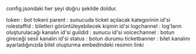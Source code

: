 config.jsondaki her şeyi doğru şekilde doldur.

token : bot tokeni
parent : sunucuda ticket açılacak kategorinin id'si
rolestaffid : biletleri görüntüleyebilecek kişinin id'si
logchannel : log'ların oluşturulacağı kanalın id'si
guildid : sunucu id'si
voicechannel : botun gireceği sesli kanalın id'si
status : botun durumu
ticketbanner : bilet kanalını ayarladığınızda bilet oluşturma embedindeki resimin linki